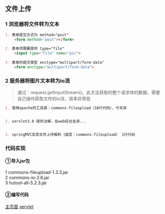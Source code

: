 ## 文件上传
### 1 浏览器将文件转为文本

```markdown
1. 表单提交方式为 method="post"
	<form method="post"></form>
	
2. 表单项需要提供 type="file"
	<input type="file" name="pic">
	
3. 表单的提交类型 enctype="multipart/form-data"
	<form enctype="multipart/form-data"> 
```

### 2 服务器将图片文本转为io流

> 通过：request.getInputStream()，此方法获取的整个请求体的数据，需要自己操作获取文件的io流，效率非常低

```markdown
1. 使用apache的工具类：commons-fileupload（10行代码），今天讲


2. servlet3.0 提供注解，在web综合去讲...


3. springMVC实现文件上传解析（底层：commons-fileupload） 1行代码 
```

### 代码实现
#### ①导入jar包
1	commons-fileupload-1.3.3.jar	
2	commons-io-2.6.jar	
3	hutool-all-5.2.3.jar	
#### ②编写代码
[主页面](./web/index.jsp)
[servlet](./src/cn/com/mryhl/servlet/UploadServlet.java)